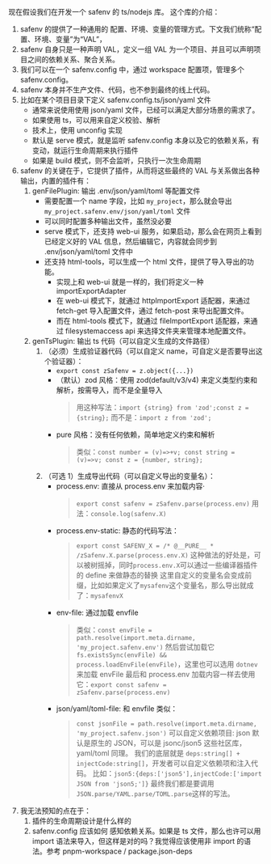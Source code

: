 现在假设我们在开发一个 safenv 的 ts/nodejs 库。
这个库的介绍：

1. safenv 的提供了一种通用的 配置、环境、变量的管理方式。下文我们统称“配置、环境、变量”为“VAL”，
2. safenv 自身只是一种声明 VAL，定义一组 VAL 为一个项目、并且可以声明项目之间的依赖关系、聚合关系。
3. 我们可以在一个 safenv.config 中，通过 workspace 配置项，管理多个 safenv.config。
4. safenv 本身并不生产文件、代码，也不参到最终的线上代码。
5. 比如在某个项目目录下定义 safenv.config.ts/json/yaml 文件
   - 通常来说使用使用 json/yaml 文件，已经可以满足大部分场景的需求了。
   - 如果使用 ts，可以用来自定义校验、解析
   - 技术上，使用 unconfig 实现
   - 默认是 serve 模式，就是监听 safenv.config 本身以及它的依赖关系，有变动，就运行生命周期来执行插件
   - 如果是 build 模式，则不会监听，只执行一次生命周期
6. safenv 的关键在于，它提供了插件，从而将这些最终的 VAL 与关系做出各种输出，内置的插件有：
   1. genFilePlugin: 输出 .env/json/yaml/toml 等配置文件
      - 需要配置一个 name 字段，比如 `my_project`，那么就会导出 `my_project.safenv.env/json/yaml/toml` 文件
      - 可以同时配置多种输出文件，虽然没必要
      - serve 模式下，还支持 web-ui 服务，如果启动，那么会在网页上看到已经定义好的 VAL 信息，然后编辑它，内容就会同步到 .env/json/yaml/toml 文件中
      - 还支持 html-tools，可以生成一个 html 文件，提供了导入导出的功能。
        - 实现上和 web-ui 就是一样的，我们将定义一种 importExportAdapter
        - 在 web-ui 模式下，就通过 httpImportExport 适配器，来通过 fetch-get 导入配置文件，通过 fetch-post 来导出配置文件。
        - 而在 html-tools 模式下，就通过 fileImportExport 适配器，来通过 filesystemaccess api 来选择文件夹来管理本地配置文件。
   2. genTsPlugin: 输出 ts 代码（可以自定义生成的文件路径）
      1. （必须）生成验证器代码（可以自定义 name，可自定义是否要导出这个验证器）：
         - `export const zSafenv = z.object({...})`
         - （默认）zod 风格：使用 zod(default/v3/v4) 来定义类型约束和解析，按需导入，而不是全量导入
           > 用这种写法：`import {string} from 'zod';const z = {string};`
           > 而不是：`import z from 'zod';`
         - pure 风格：没有任何依赖，简单地定义约束和解析
           > 类似：`const number = (v)=>+v; const string = (v)=>v; const z = {number, string};`
      1. （可选 1）生成导出代码（可以自定义导出的变量名）：
         - process.env: 直接从 process.env 来加载内容·
           > `export const safenv = zSafenv.parse(process.env)`
           > 用法：`console.log(safenv.X)`
         - process.env-static: 静态的代码写法：
           > `export const SAFENV_X = /* @__PURE__ * /zSafenv.X.parse(process.env.X)`
           > 这种做法的好处是，可以被树摇掉，同时`process.env.X`可以通过一些编译器插件的 define 来做静态的替换
           > 这里自定义的变量名会变成前缀，比如如果定义了`mysafenv`这个变量名，那么导出就成了：`mysafenvX`
         - env-file: 通过加载 envfile
           > 类似：`const envFile = path.resolve(import.meta.dirname, 'my_project.safenv.env')`
           > 然后尝试加载它`fs.existsSync(envFile) && process.loadEnvFile(envFile)`，这里也可以选用 `dotnev` 来加载 envFile
           > 最后和 process.env 加载内容一样去使用它：`export const safenv = zSafenv.parse(process.env)`
         - json/yaml/toml-file: 和 envfile 类似：
           > `const jsonFile = path.resolve(import.meta.dirname, 'my_project.safenv.json')`
           > 可以自定义依赖项目: json 默认是原生的 JSON，可以是 jsonc/json5 这些社区库，yaml/toml 同理。
           > 我们的底层就是 `deps:string[] + injectCode:string[]`，开发者可以自定义依赖项和注入代码。
           > 比如：`json5:{deps:['json5'],injectCode:['import JSON from 'json5;']}`
           > 最终我们都是要调用`JSON.parse/YAML.parse/TOML.parse`这样的写法。
7. 我无法预知的点在于：
   1. 插件的生命周期设计是什么样的
   2. safenv.config 应该如何 感知依赖关系。如果是 ts 文件，那么也许可以用 import 语法来导入，但这样是对的吗？我觉得应该使用非 import 的语法。参考 pnpm-workspace / package.json-deps
